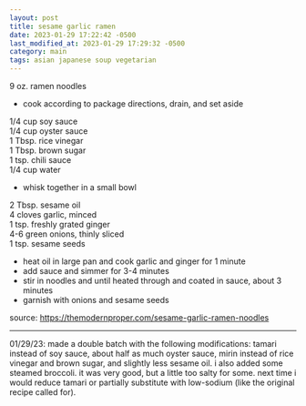 ```yaml
---
layout: post
title: sesame garlic ramen
date: 2023-01-29 17:22:42 -0500
last_modified_at: 2023-01-29 17:29:32 -0500
category: main
tags: asian japanese soup vegetarian
---
```


9 oz. ramen noodles  
* cook according to package directions, drain, and set aside

1/4 cup soy sauce  
1/4 cup oyster sauce  
1 Tbsp. rice vinegar  
1 Tbsp. brown sugar  
1 tsp. chili sauce  
1/4 cup water  
* whisk together in a small bowl

2 Tbsp. sesame oil  
4 cloves garlic, minced  
1 tsp. freshly grated ginger  
4-6 green onions, thinly sliced  
1 tsp. sesame seeds  
* heat oil in large pan and cook garlic and ginger for 1 minute
* add sauce and simmer for 3-4 minutes
* stir in noodles and until heated through and coated in sauce, about 3 minutes
* garnish with onions and sesame seeds

source: <https://themodernproper.com/sesame-garlic-ramen-noodles>

---

01/29/23: made a double batch with the following modifications: tamari instead of soy sauce, about
half as much oyster sauce, mirin instead of rice vinegar and brown sugar, and slightly less sesame
oil. i also added some steamed broccoli. it was very good, but a little too salty for some. next
time i would reduce tamari or partially substitute with low-sodium (like the original recipe called
for).
